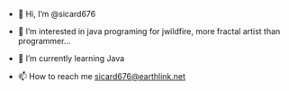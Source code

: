 - 👋 Hi, I’m @sicard676
- 👀 I’m interested in java programing for jwildfire, more fractal artist than programmer...
- 🌱 I’m currently learning Java

- 📫 How to reach me sicard676@earthlink.net

<!---
sicard676/sicard676 is a ✨ special ✨ repository because its `README.md` (this file) appears on your GitHub profile.
You can click the Preview link to take a look at your changes.
--->
